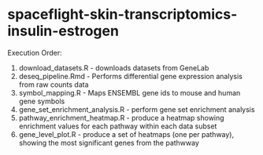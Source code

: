 # spaceflight-skin-transcriptomics-insulin-estrogen

Execution Order:
1) download_datasets.R - downloads datasets from GeneLab
2) deseq_pipeline.Rmd - Performs differential gene expression analysis from raw counts data
3) symbol_mapping.R - Maps ENSEMBL gene ids to mouse and human gene symbols
4) gene_set_enrichment_analysis.R - perform gene set enrichment analysis
5) pathway_enrichment_heatmap.R - produce a heatmap showing enrichment values for each pathway within each data subset
6) gene_level_plot.R - produce a set of heatmaps (one per pathway), showing the most significant genes from the pathwway
